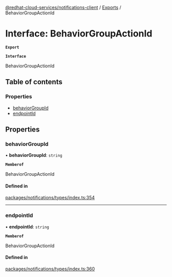 [@redhat-cloud-services/notifications-client](../README.md) / [Exports](../modules.md) / BehaviorGroupActionId

# Interface: BehaviorGroupActionId

**`Export`**

**`Interface`**

BehaviorGroupActionId

## Table of contents

### Properties

- [behaviorGroupId](BehaviorGroupActionId.md#behaviorgroupid)
- [endpointId](BehaviorGroupActionId.md#endpointid)

## Properties

### behaviorGroupId

• **behaviorGroupId**: `string`

**`Memberof`**

BehaviorGroupActionId

#### Defined in

[packages/notifications/types/index.ts:354](https://github.com/mkholjuraev/javascript-clients/blob/master/packages/notifications/types/index.ts#L354)

___

### endpointId

• **endpointId**: `string`

**`Memberof`**

BehaviorGroupActionId

#### Defined in

[packages/notifications/types/index.ts:360](https://github.com/mkholjuraev/javascript-clients/blob/master/packages/notifications/types/index.ts#L360)

